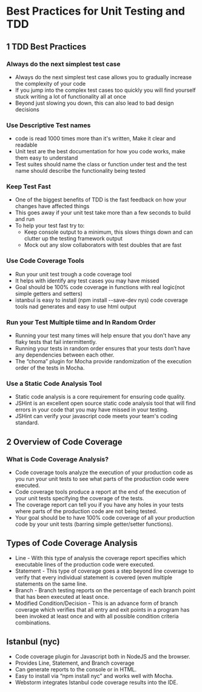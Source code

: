 # Best Practices for Unit Testing and TDD

## 1 TDD Best Practices

### Always do the next simplest test case

- Always do the next simplest test case allows you to gradually increase the complexity of your code
- If you jump into the complex test cases too quickly you will find yourself stuck writing a lot of functionality all at once
- Beyond just slowing you down, this can also lead to bad design decisions

### Use Descriptive Test names

- code is read 1000 times more than it's written, Make it clear and readable
- Unit test are the best documentation for how you code works, make them easy to understand
- Test suites should name the class or function under test and the test name should describe the functionality being tested

### Keep Test Fast

- One of the biggest benefits of TDD is the fast feedback on how your changes have affected things
- This goes away if your unit test take more than a few seconds to build and run
- To help your test fast try to:
  - Keep console output to a minimum, this slows things down and can clutter up the testing framework output
  - Mock out any slow collaborators with test doubles that are fast

### Use Code Coverage Tools

- Run your unit test trough a code coverage tool
- It helps with identify any test cases you may have missed
- Goal should be 100% code coverage in functions with real logic(not simple getters and setters)
- istanbul is easy to install (npm install --save-dev nys) code coverage tools nad generates and easy to use html output

### Run your Test Multiple tiime and In Random Order

- Running your test many times will help ensure that you don't have any flaky tests that fail intermittently.
- Running your tests in random order ensures that your tests don’t have any dependencies between each other.
- The “choma” plugin for Mocha provide randomization of the
  execution order of the tests in Mocha.

### Use a Static Code Analysis Tool

- Static code analysis is a core requirement for ensuring code quality.
- JSHint is an excellent open source static code analysis tool that will find errors in your code that you may have missed in your testing.
- JSHint can verify your javascript code meets your team's coding standard.

## 2 Overview of Code Coverage

### What is Code Coverage Analysis?

- Code coverage tools analyze the execution of your production code
  as you run your unit tests to see what parts of the production code
  were executed.
- Code coverage tools produce a report at the end of the execution of
  your unit tests specifying the coverage of the tests.
- The coverage report can tell you if you have any holes in your tests
  where parts of the production code are not being tested.
- Your goal should be to have 100% code coverage of all your
  production code by your unit tests (barring simple getter/setter
  functions).

## Types of Code Coverage Analysis

- Line - With this type of analysis the coverage report specifies which
  executable lines of the production code were executed.
- Statement - This type of coverage goes a step beyond line
  coverage to verify that every individual statement is covered (even
  multiple statements on the same line.
- Branch - Branch testing reports on the percentage of each branch
  point that has been executed at least once.
- Modified Condition/Decision - This is an advance form of branch
  coverage which verifies that all entry and exit points in a program
  has been invoked at least once and with all possible condition
  criteria combinations.

## Istanbul (nyc)

- Code coverage plugin for Javascript both in NodeJS and the
  browser.
- Provides Line, Statement, and Branch coverage
- Can generate reports to the console or in HTML.
- Easy to install via “npm install nyc” and works well with Mocha.
- Webstorm integrates Istanbul code coverage results into the IDE.
